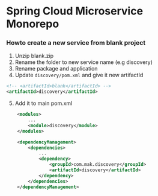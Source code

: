 # Spring Cloud Microservice Monorepo

### Howto create a new service from blank project

1. Unzip blank.zip
2. Rename the folder to new service name (e.g discovery)
3. Rename package and application
4. Update `discovery/pom.xml` and give it new artifactId

```xml
<!-- <artifactId>blank</artifactId> -->
<artifactId>discovery</artifactId>
```

5. Add it to main pom.xml

```xml
    <modules>
        ...
		<module>discovery</module>
	</modules>

	<dependencyManagement>
		<dependencies>
			...
			<dependency>
				<groupId>com.mak.discovery</groupId>
				<artifactId>discovery</artifactId>
			</dependency>
		</dependencies>
	</dependencyManagement>
```
